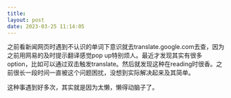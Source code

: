 ```yaml
---
title: 
layout: post
date: 2023-03-25 11:14:05
---
```



之前看新闻网页时遇到不认识的单词下意识就去translate.google.com去查，因为之前用网易的及时提示翻译感觉pop up特别烦人。最近才发现其实有很多option，比如可以通过双击触发translate。然后就发现这种在reading时很香。之前很长一段时间一直被这个问题困扰，没想到实际解决起来及其简单。

这种事遇到好多次，其实就是因为太懒，懒得动脑子了。
